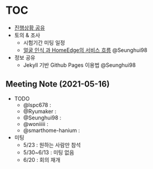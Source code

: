 # [TOC](https://github.com/Eye-Remocon/MeetingNote/issues/14)
- [진행상황 공유](0509.md#meeting-note-2021-05-09)
- 토의 & 조사
  - 시험기간 미팅 일정
  - [얼굴 인식 과 HomeEdge의 서비스 흐름](https://github.com/Eye-Remocon/MeetingNote/issues/14#issuecomment-841042642) @Seunghui98
- 정보 공유
  - Jekyll 기반 Github Pages 이용법 @Seunghui98


## Meeting Note (2021-05-16)

- TODO
  - @lspc678 :  
  - @Ryumaker : 
  - @Seunghui98 : 
  - @woniiiii : 
  - @smarthome-hanium : 
- 미팅
  - 5/23 : 원하는 사람만 참석
  - 5/30~6/13 : 미팅 없음
  - 6/20 : 회의 재개
